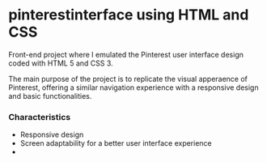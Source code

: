 # pinterestinterface using HTML and CSS

Front-end project where I emulated the Pinterest user interface design coded with HTML 5 and CSS 3.

The main purpose of the project is to replicate the visual apperaence of Pinterest, offering a similar navigation experience with a responsive design and basic functionalities.

### Characteristics
* Responsive design
* Screen adaptability for a better user interface experience
* 
